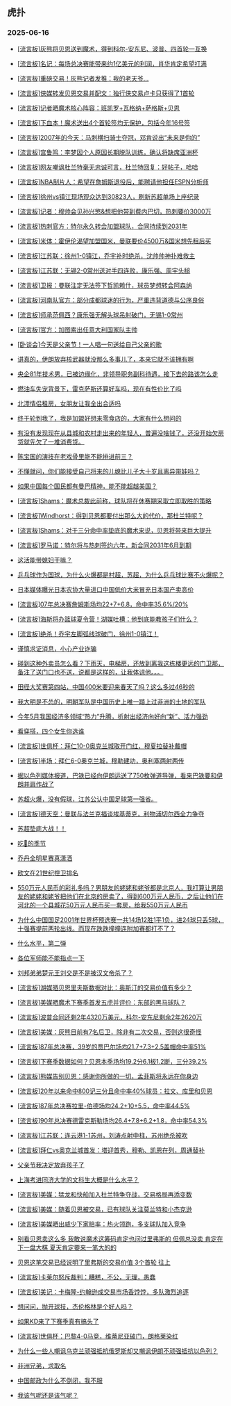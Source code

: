 ## 虎扑 
### 2025-06-16

+ [[流言板]灰熊将贝恩送到魔术，得到科尔-安东尼、波普、四首轮一互换](https://bbs.hupu.com/633239494.html)

+ [[流言板]名记：每场总决赛能带来约1亿美元的利润，肖华肯定希望打满](https://bbs.hupu.com/633236721.html)

+ [[流言板]重磅交易！灰熊记者发推：我的老天爷...](https://bbs.hupu.com/633239544.html)

+ [[流言板]侠媒转发贝恩交易并配文：独行侠交易卢卡只获得了1首轮](https://bbs.hupu.com/633239952.html)

+ [[流言板]记者晒魔术核心阵容：班凯罗+瓦格纳+萨格斯+贝恩](https://bbs.hupu.com/633239782.html)

+ [[流言板]下血本！魔术送出4个首轮签均无保护，包括今年16号签](https://bbs.hupu.com/633240028.html)

+ [[流言板]2007年的今天：马刺横扫骑士夺冠，邓肯说出“未来是你的”](https://bbs.hupu.com/633238936.html)

+ [[流言板]宫鲁鸣：李梦因个人原因长期脱队训练，确认将缺席亚洲杯](https://bbs.hupu.com/633239198.html)

+ [[流言板]网友嘲讽杜兰特毫无忠诚可言，杜兰特回复：好帖子，哈哈](https://bbs.hupu.com/633239053.html)

+ [[流言板]NBA制片人：希望在詹姆斯退役后，能聘请他担任ESPN分析师](https://bbs.hupu.com/633238418.html)

+ [[流言板]徐州vs镇江现场观众达到30823人，刷新苏超单场上座纪录](https://bbs.hupu.com/633235097.html)

+ [[流言板]记者：穆帅会见孙兴慜&amp;想把他带到费内巴切，热刺要价3000万](https://bbs.hupu.com/633236938.html)

+ [[流言板]热刺官方：特尔永久转会加盟球队，合同持续到2031年](https://bbs.hupu.com/633233609.html)

+ [[流言板]米体：霍伊伦渴望加盟国米，曼联要价4500万&amp;国米想先租后买](https://bbs.hupu.com/633232126.html)

+ [[流言板]江苏联：徐州1-0镇江，乔宇补时绝杀，沈帅帅神扑难救主](https://bbs.hupu.com/633235279.html)

+ [[流言板]江苏联：无锡2-0常州送对手四连败，康乐强、周宇头槌](https://bbs.hupu.com/633238006.html)

+ [[流言板]卫报：曼联注定无法签下哲凯赖什，球员梦想转会阿森纳](https://bbs.hupu.com/633236650.html)

+ [[流言板]河南队官方：部分成都球迷的行为，严重违背道德与公序良俗](https://bbs.hupu.com/633231634.html)

+ [[流言板]师承范佩西？康乐强无解头球吊射破门，无锡1-0常州](https://bbs.hupu.com/633236685.html)

+ [[流言板]官方：加图索出任意大利国家队主帅](https://bbs.hupu.com/633238123.html)

+ [[卧谈会]今天是父亲节！一人唱一句送给自己父亲的歌](https://bbs.hupu.com/633237307.html)

+ [讲真的，伊朗放弃核武器就没那么多事儿了，本来它就不该拥有啊](https://bbs.hupu.com/633235454.html)

+ [央企81年技术男，已被边缘化，非领导职务副科待遇，接下去的路该怎么走](https://bbs.hupu.com/633236783.html)

+ [燃油车失宠背景下，雷克萨斯还算好车吗，现在有性价比了吗](https://bbs.hupu.com/633238114.html)

+ [北漂情侣租房，女朋友让我全出合适吗](https://bbs.hupu.com/633238007.html)

+ [终于轮到我了，我是加盟好想来零食店的，大家有什么想问的](https://bbs.hupu.com/633235816.html)

+ [有没有发现现在从县城和农村走出来的年轻人，普遍没啥钱了，还没开始欠房贷就先欠了一堆消费贷。](https://bbs.hupu.com/633236263.html)

+ [陈宝国的演技在老戏骨里能不能排进前三？](https://bbs.hupu.com/633236216.html)

+ [不懂就问，你们能接受自己将来的儿媳比儿子大十岁且离异带娃吗？](https://bbs.hupu.com/633236524.html)

+ [如果中国每个国民都有曼巴精神，能不能超越美国？](https://bbs.hupu.com/633235694.html)

+ [[流言板]Shams：魔术总裁此前称，球队将在休赛期采取立即取胜的策略](https://bbs.hupu.com/633240207.html)

+ [[流言板]Windhorst：得到贝恩都要付出那么大的代价，那杜兰特呢？](https://bbs.hupu.com/633240724.html)

+ [[流言板]Shams：对于三分命中率垫底的魔术来说，贝恩将带来巨大提升](https://bbs.hupu.com/633240431.html)

+ [[流言板]罗马诺：特尔将与热刺签约六年，新合同2031年6月到期](https://bbs.hupu.com/633232454.html)

+ [这活能带媳妇干嘛？](https://bbs.hupu.com/633236244.html)

+ [乒乓球作为国球，为什么火爆都是村超，苏超，为什么乒乓球比赛不火爆呢？](https://bbs.hupu.com/633239672.html)

+ [日本媒体曝光日本农协大量进口中国低价大米冒充日本国产卖高价](https://bbs.hupu.com/633236715.html)

+ [[流言板]07年总决赛詹姆斯场均22+7+6.8，命中率35.6%/20%](https://bbs.hupu.com/633239500.html)

+ [[流言板]海斯将办篮球夏令营！湖媒吐槽：他到底能教孩子们什么？](https://bbs.hupu.com/633240194.html)

+ [[流言板]绝杀！乔宇左脚弧线球破门，徐州1-0镇江！](https://bbs.hupu.com/633235255.html)

+ [谨慎求证消息，小心产业诈骗](https://bbs.hupu.com/633237622.html)

+ [碰到这种外卖员怎么看？下雨天，电梯房，还放到离我这栋楼更远的门卫那，备注了送门口也不送，说都是这样的，让我体谅他。。。](https://bbs.hupu.com/633239242.html)

+ [田径大奖赛第四站，中国400米要迎来春天了吗？这么多过46秒的](https://bbs.hupu.com/633238335.html)

+ [我大明是不怂的，明朝军队是中国历史上唯一踏上过非洲的土地的军队](https://bbs.hupu.com/633238837.html)

+ [今年5月我国经济多领域“热力”升腾，折射出经济向好向“新”、活力强劲](https://bbs.hupu.com/633239382.html)

+ [看穿搭，四个女生你选谁](https://bbs.hupu.com/633239241.html)

+ [[流言板]世俱杯：拜仁10-0奥克兰城取开门红，穆夏拉替补戴帽](https://bbs.hupu.com/633243356.html)

+ [[流言板]半场：拜仁6-0奥克兰城，穆勒建功，奥利塞两射两传](https://bbs.hupu.com/633242033.html)

+ [据以色列媒体报道，巴铁已经向伊朗运送了750枚弹道导弹，看来巴铁要和伊朗并肩作战了](https://bbs.hupu.com/633243004.html)

+ [苏超火爆，没有假球，江苏公认中国足球第一强省。](https://bbs.hupu.com/633238958.html)

+ [[流言板]德天空：曼联与法兰克福谈埃基蒂克，利物浦切尔西全力争夺](https://bbs.hupu.com/633239035.html)

+ [苏超垫底大战！！](https://bbs.hupu.com/633238818.html)

+ [吃🍑的季节](https://bbs.hupu.com/633239901.html)

+ [乔丹全明星赛真潇洒](https://bbs.hupu.com/633241981.html)

+ [欧文在21世纪控卫排名](https://bbs.hupu.com/633240146.html)

+ [550万元人民币的彩礼多吗？男朋友的姥姥和姥爷都是北京人，我打算让男朋友的姥姥和姥爷把他们在北京的房卖了，得到600万元人民币，之后让他们在河北的一个县城花50万元人民币买一套房，给我550万元人民币](https://bbs.hupu.com/633240789.html)

+ [为什么中国国足2001年世界杯预选赛一共14场12胜1平1负，进24球只丢5球，十强赛提前两轮出线。而现在跌跌撞撞连附加赛都打不了？](https://bbs.hupu.com/633239912.html)

+ [什么水平，第二弹](https://bbs.hupu.com/633240527.html)

+ [各位军师能不能指点一下](https://bbs.hupu.com/633240968.html)

+ [刘邦弟弟楚元王刘交是不是被汉文帝杀了？](https://bbs.hupu.com/633239897.html)

+ [[流言板]湖媒晒贝恩里夫斯数据对比：奥斯汀的交易价值有多少？ ](https://bbs.hupu.com/633242511.html)

+ [[流言板]美媒晒魔术下赛季首发五虎并评价：东部的黑马球队？](https://bbs.hupu.com/633241246.html)

+ [[流言板]波普合同还剩2年4320万美元，科尔-安东尼剩余2年2620万](https://bbs.hupu.com/633241144.html)

+ [[流言板]美媒：灰熊目前有7名后卫，除非有二次交易，否则这很奇怪](https://bbs.hupu.com/633241986.html)

+ [[流言板]87年总决赛，39岁的贾巴尔场均21.7+7.3+2.5盖帽命中率51%](https://bbs.hupu.com/633241409.html)

+ [[流言板]下赛季数据如何？贝恩本季场均19.2分6.1板1.2断，三分39.2%](https://bbs.hupu.com/633240949.html)

+ [[流言板]熊媒告别贝恩：感谢你所做的一切，孟菲斯将永远在你身边](https://bbs.hupu.com/633242300.html)

+ [[流言板]20年以来命中800记三分且命中率40%球员：拉文、库里和贝恩](https://bbs.hupu.com/633242138.html)

+ [[流言板]87年总决赛拉里-伯德场均24.2+10+5.5，命中率44.5%](https://bbs.hupu.com/633241412.html)

+ [[流言板]90年总决赛德雷克斯勒场均26.4+7.8+6.2+1.8，命中率54.3%](https://bbs.hupu.com/633241900.html)

+ [[流言板]江苏联：连云港1-1苏州，刘涛点射中柱，苏州绝杀被吹](https://bbs.hupu.com/633237571.html)

+ [[流言板]拜仁vs奥克兰城首发：塔迎首秀，穆勒、凯恩在列，周通替补](https://bbs.hupu.com/633239450.html)

+ [父亲节我决定放弃孩子了](https://bbs.hupu.com/633246592.html)

+ [上海考进同济大学的文科生大概是什么水平？](https://bbs.hupu.com/633242118.html)

+ [[流言板]美媒：猛龙和快船加入杜兰特争夺战，交易格局再添变数](https://bbs.hupu.com/633244775.html)

+ [[流言板]美媒：随着贝恩被交易，已有球队关注莫兰特和小杰克逊](https://bbs.hupu.com/633242632.html)

+ [[流言板]美媒晒出威少下家赔率：热火领跑，多支球队加入竞争](https://bbs.hupu.com/633242465.html)

+ [别看贝恩卖这么多   我敢说魔术这筹码肯定也问过里弗斯的   但佩总没卖   肯定在下一盘大棋   夏天肯定要来一笔大的的](https://bbs.hupu.com/633242450.html)

+ [贝恩这笔交易已经说明了里弗斯的交易价值   3个首轮 往上](https://bbs.hupu.com/633243308.html)

+ [[流言板]卡莱尔怒斥裁判：糟糕，不公，无理，愚蠢](https://bbs.hupu.com/633244989.html)

+ [[流言板]美记：卡梅隆-约翰逊成交易市场香饽饽，多队激烈追逐](https://bbs.hupu.com/633244538.html)

+ [想问问，抛开球技，杰伦格林是个好人吗？](https://bbs.hupu.com/633243078.html)

+ [如果KD来了下赛季真有搞头了](https://bbs.hupu.com/633242430.html)

+ [[流言板]世俱杯：巴黎4-0马竞，维蒂尼亚破门，朗格莱染红](https://bbs.hupu.com/633246175.html)

+ [为什么一些人嘲讽乌克兰顽强抵抗俄罗斯却又嘲讽伊朗不顽强抵抗以色列？](https://bbs.hupu.com/633246691.html)

+ [非洲兄弟，求取名](https://bbs.hupu.com/633247089.html)

+ [中国邮政为什么不倒闭，我不服](https://bbs.hupu.com/633245061.html)

+ [我该气呢还是该气呢？](https://bbs.hupu.com/633246606.html)


